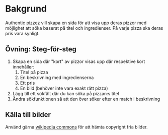 # Bakgrund
Authentic pizzez vill skapa en sida för att visa upp deras pizzor med möjlighet att söka baserat på titel och ingredienser. På varje pizza ska deras pris vara synligt.


## Övning: Steg-för-steg
1. Skapa en sida där "kort" av pizzor visas upp där respektive kort innehåller:
   1. Titel på pizza
   2. En beskrivning med ingredienserna
   3. Ett pris
   4. En bild (behöver inte vara exakt rätt pizza)
2. Lägg till ett sökfält där du kan söka på pizzan:s titel
3. Ändra sökfunktionen så att den över söker efter en match i beskrivning


## Källa till bilder
Använd gärna [wikipedia commons](https://commons.wikimedia.org/wiki/Main_Page) för att hämta copyright fria bilder.